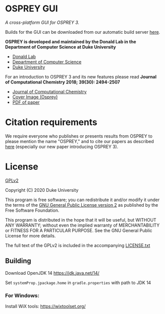 
# OSPREY GUI

*A cross-platform GUI for OSPREY 3.*

Builds for the GUI can be downloaded from our automatic build server [here](https://dev.azure.com/donaldlab/osprey/_build?definitionId=1&_a=summary).

**OSPREY is developed and maintained by the Donald Lab in the Department of Computer Science at Duke University**

- [Donald Lab](http://www.cs.duke.edu/donaldlab/home.php)
- [Department of Computer Science](http://www.cs.duke.edu)
- [Duke University](https://www.duke.edu/)

For an introduction to OSPREY 3 and its new features please read **Journal of Computational Chemistry 2018; 39(30): 2494-2507**

- [Journal of Computational Chemistry](https://onlinelibrary.wiley.com/doi/10.1002/jcc.25522)
- [Cover Image (Osprey)](http://www.cs.duke.edu/brd/papers/jcc18-osprey3point0/cover-jcc.25043.pdf)
- [PDF of paper](http://www.cs.duke.edu/brd/papers/jcc18-osprey3point0/jcc18-osprey-donald.pdf)

Citation requirements
===

We require everyone who publishes or presents results from OSPREY to please mention the name "OSPREY," and to cite our papers as described [here](https://raw.githubusercontent.com/donaldlab/OSPREY3/master/CITING_OSPREY.txt) (especially our new paper introducing OSPREY 3). 


License
===

[GPLv2](https://www.gnu.org/licenses/gpl-2.0.html)

Copyright (C) 2020 Duke University

This program is free software; you can redistribute it and/or
modify it under the terms of the [GNU General Public License version 2](https://www.gnu.org/licenses/gpl-2.0.html)
as published by the Free Software Foundation.

This program is distributed in the hope that it will be useful,
but WITHOUT ANY WARRANTY; without even the implied warranty of
MERCHANTABILITY or FITNESS FOR A PARTICULAR PURPOSE.  See the
GNU General Public License for more details.

The full text of the GPLv2 is included in the accompanying [LICENSE.txt](./LICENSE.txt)

## Building

Download OpenJDK 14
https://jdk.java.net/14/

Set `systemProp.jpackage.home` in `gradle.properties` with path to JDK 14

### For Windows:

Install WiX tools:
https://wixtoolset.org/
